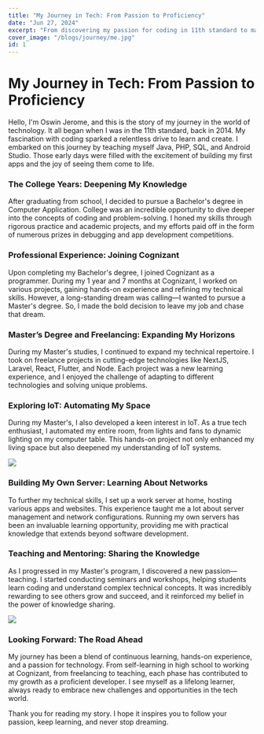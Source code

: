 ```yaml
---
title: "My Journey in Tech: From Passion to Proficiency"
date: "Jun 27, 2024"
excerpt: "From discovering my passion for coding in 11th standard to mastering cutting-edge technologies, my journey in tech has been a thrilling adventure. "
cover_image: "/blogs/journey/me.jpg"
id: 1
---
```


# My Journey in Tech: From Passion to Proficiency

Hello, I'm Oswin Jerome, and this is the story of my journey in the world of technology. It all began when I was in the 11th standard, back in 2014. My fascination with coding sparked a relentless drive to learn and create. I embarked on this journey by teaching myself Java, PHP, SQL, and Android Studio. Those early days were filled with the excitement of building my first apps and the joy of seeing them come to life.

### The College Years: Deepening My Knowledge

After graduating from school, I decided to pursue a Bachelor's degree in Computer Application. College was an incredible opportunity to dive deeper into the concepts of coding and problem-solving. I honed my skills through rigorous practice and academic projects, and my efforts paid off in the form of numerous prizes in debugging and app development competitions.

### Professional Experience: Joining Cognizant

Upon completing my Bachelor's degree, I joined Cognizant as a programmer. During my 1 year and 7 months at Cognizant, I worked on various projects, gaining hands-on experience and refining my technical skills. However, a long-standing dream was calling—I wanted to pursue a Master's degree. So, I made the bold decision to leave my job and chase that dream.

### Master’s Degree and Freelancing: Expanding My Horizons

During my Master's studies, I continued to expand my technical repertoire. I took on freelance projects in cutting-edge technologies like NextJS, Laravel, React, Flutter, and Node. Each project was a new learning experience, and I enjoyed the challenge of adapting to different technologies and solving unique problems.

### Exploring IoT: Automating My Space

During my Master's, I also developed a keen interest in IoT. As a true tech enthusiast, I automated my entire room, from lights and fans to dynamic lighting on my computer table. This hands-on project not only enhanced my living space but also deepened my understanding of IoT systems.

<div class="grid grid-cols-1 md:grid-cols-2 lg:grid-cols-3">
    <img class="rounded-lg" src="/blogs/journey/setup.jpg"/>
</div>

### Building My Own Server: Learning About Networks

To further my technical skills, I set up a work server at home, hosting various apps and websites. This experience taught me a lot about server management and network configurations. Running my own servers has been an invaluable learning opportunity, providing me with practical knowledge that extends beyond software development.

### Teaching and Mentoring: Sharing the Knowledge

As I progressed in my Master's program, I discovered a new passion—teaching. I started conducting seminars and workshops, helping students learn coding and understand complex technical concepts. It was incredibly rewarding to see others grow and succeed, and it reinforced my belief in the power of knowledge sharing.

<div class="grid grid-cols-3">
    <img class="rounded-lg" src="/blogs/journey/workshop.jpg"/>
</div>

### Looking Forward: The Road Ahead

My journey has been a blend of continuous learning, hands-on experience, and a passion for technology. From self-learning in high school to working at Cognizant, from freelancing to teaching, each phase has contributed to my growth as a proficient developer. I see myself as a lifelong learner, always ready to embrace new challenges and opportunities in the tech world.

Thank you for reading my story. I hope it inspires you to follow your passion, keep learning, and never stop dreaming.
